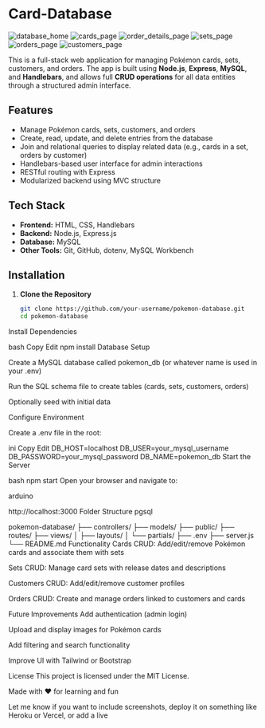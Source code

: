 # Card-Database
![database_home](https://github.com/user-attachments/assets/66d3b08f-63f2-4eb2-8537-262f26133b1f)
![cards_page](https://github.com/user-attachments/assets/5f25f695-8cd3-43cd-b599-4deefd8b0c12)
![order_details_page](https://github.com/user-attachments/assets/e8a8a0cd-77e5-4cac-acf3-cceac5c3991d)
![sets_page](https://github.com/user-attachments/assets/13661eef-abb5-41bf-83ac-a751fe4dbc00)
![orders_page](https://github.com/user-attachments/assets/bdf2c218-90e5-454c-9ffb-6fc59ae9f23e)
![customers_page](https://github.com/user-attachments/assets/d617e7d4-6459-4850-bda9-bc97a795e12c)


This is a full-stack web application for managing Pokémon cards, sets, customers, and orders. The app is built using **Node.js**, **Express**, **MySQL**, and **Handlebars**, and allows full **CRUD operations** for all data entities through a structured admin interface.

## Features

- Manage Pokémon cards, sets, customers, and orders
- Create, read, update, and delete entries from the database
- Join and relational queries to display related data (e.g., cards in a set, orders by customer)
- Handlebars-based user interface for admin interactions
- RESTful routing with Express
- Modularized backend using MVC structure

## Tech Stack

- **Frontend:** HTML, CSS, Handlebars
- **Backend:** Node.js, Express.js
- **Database:** MySQL
- **Other Tools:** Git, GitHub, dotenv, MySQL Workbench

## Installation

1. **Clone the Repository**
   ```bash
   git clone https://github.com/your-username/pokemon-database.git
   cd pokemon-database
Install Dependencies

bash
Copy
Edit
npm install
Database Setup

Create a MySQL database called pokemon_db (or whatever name is used in your .env)

Run the SQL schema file to create tables (cards, sets, customers, orders)

Optionally seed with initial data

Configure Environment

Create a .env file in the root:

ini
Copy
Edit
DB_HOST=localhost
DB_USER=your_mysql_username
DB_PASSWORD=your_mysql_password
DB_NAME=pokemon_db
Start the Server

bash
npm start
Open your browser and navigate to:

arduino

http://localhost:3000
Folder Structure
pgsql

pokemon-database/
├── controllers/
├── models/
├── public/
├── routes/
├── views/
│   ├── layouts/
│   └── partials/
├── .env
├── server.js
└── README.md
Functionality
Cards CRUD: Add/edit/remove Pokémon cards and associate them with sets

Sets CRUD: Manage card sets with release dates and descriptions

Customers CRUD: Add/edit/remove customer profiles

Orders CRUD: Create and manage orders linked to customers and cards

Future Improvements
Add authentication (admin login)

Upload and display images for Pokémon cards

Add filtering and search functionality

Improve UI with Tailwind or Bootstrap

License
This project is licensed under the MIT License.

Made with ❤️ for learning and fun

Let me know if you want to include screenshots, deploy it on something like Heroku or Vercel, or add a live 
